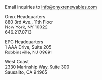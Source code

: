Email inquiries to [info@onyxrenewables.com](emailto:info@onyxrenewables.com)

Onyx Headquarters<br>
880 3rd Ave., 11th Floor<br>
New York, NY 10022<br>
646.217.0713

EPC Headquarters<br>
1 AAA Drive, Suite 205<br>
Robbinsville, NJ 08691

West Coast<br>
2330 Marinship Way, Suite 300<br>
Sausalito, CA 94965